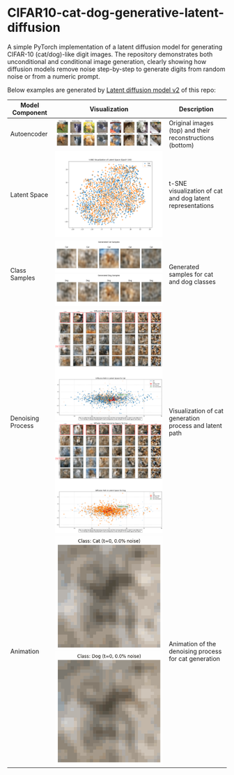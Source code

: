 # CIFAR10-cat-dog-generative-latent-diffusion
A simple PyTorch implementation of a latent diffusion model for generating CIFAR-10 (cat/dog)-like digit images. The repository demonstrates both unconditional and conditional image generation, clearly showing how diffusion models remove noise step-by-step to generate digits from random noise or from a numeric prompt.

Below examples are generated by [Latent diffusion model v2](https://github.com/ynyeh0221/CIFAR10-cat-dog-generative-latent-diffusion/tree/main/v2) of this repo:

| Model Component | Visualization | Description |
|-----------------|---------------|-------------|
| Autoencoder | ![Reconstructions](https://github.com/ynyeh0221/CIFAR10-cat-dog-generative-latent-diffusion/blob/main/v2/output/reconstruction/reconstruction_epoch_100.png) | Original images (top) and their reconstructions (bottom) |
| Latent Space | ![Latent Space](https://github.com/ynyeh0221/CIFAR10-cat-dog-generative-latent-diffusion/blob/main/v2/output/latent_space/latent_space_epoch_100.png) | t-SNE visualization of cat and dog latent representations |
| Class Samples | ![Class Samples](https://github.com/ynyeh0221/CIFAR10-cat-dog-generative-latent-diffusion/blob/main/v2/output/diffusion_result_sample/sample_class_Cat_epoch_100.png)![Class Samples](https://github.com/ynyeh0221/CIFAR10-cat-dog-generative-latent-diffusion/blob/main/v2/output/diffusion_result_sample/sample_class_Dog_epoch_100.png) | Generated samples for cat and dog classes |
| Denoising Process | ![Denoising Cat](https://github.com/ynyeh0221/CIFAR10-cat-dog-generative-latent-diffusion/blob/main/v2/output/denoising_path_Cat_final.png)![Denoising Dog](https://github.com/ynyeh0221/CIFAR10-cat-dog-generative-latent-diffusion/blob/main/v2/output/denoising_path_Dog_final.png) | Visualization of cat generation process and latent path |
| Animation | ![Cat Animation](https://github.com/ynyeh0221/CIFAR10-cat-dog-generative-latent-diffusion/blob/main/v2/diffusion_animation_class_Cat_epoch_100.gif)![Dog Animation](https://github.com/ynyeh0221/CIFAR10-cat-dog-generative-latent-diffusion/blob/main/v2/diffusion_animation_class_Dog_epoch_100.gif) | Animation of the denoising process for cat generation |
